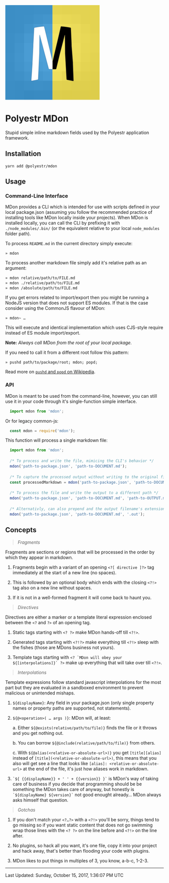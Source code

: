 <? `\n![${displayName} logo][${@alias(@exists('assets/logo.svg'), 'asset')}]\n` ?>
![Polyestr MDon logo][asset-1]
<?!>

<? `\n# ${displayName}\n` ?>
# Polyestr MDon
<?!>

<? `\n${description}\n` ?>
Stupid simple inline markdown fields used by the Polyestr application framework.
<?!>

<? `\n## Installation\n\n    yarn add ${name}\n\n` ?>
## Installation

    yarn add @polyestr/mdon

<?!>

<? `\n## Usage\n\n${@include('docs/USAGE.md')}` ?>
## Usage

### Command-Line Interface

MDon provides a CLI which is intended for use with scripts defined in your local
package.json (assuming you follow the recommended practice of installing tools
like MDon locally inside your projects). When MDon is installed locally, you
can call the CLI by prefixing it with `./node_modules/.bin/` (or the equivalent
relative to your local `node_modules` folder path).

To process `README.md` in the current directory simply execute:

    » mdon

To process another markdown file simply add it's relative path as an argument:

    » mdon relative/path/to/FILE.md
    » mdon ./relative/path/to/FILE.md
    » mdon /absolute/path/to/FILE.md

If you get errors related to import/export then you might be running a NodeJS
version that does not support ES modules. If that is the case consider using
the CommonJS flavour of MDon:

    » mdon~ …

This will execute and identical implementation which uses CJS-style require
instead of ES module import/export.

**Note:** *Always call MDon from the root of your local package.*

If you need to call it from a different root follow this pattern:

    » pushd path/to/package/root; mdon; popd;

Read more on [`pushd` and `popd` on Wikipedia](https://en.wikipedia.org/wiki/Pushd_and_popd).

### API

MDon is meant to be used from the command-line, however, you can still use it
in your code through it's single-function simple interface.

```js
  import mdon from 'mdon';
```

Or for legacy common-js:

```js
  const mdon = require('mdon');
```

This function will process a single markdown file:

```js
  import mdon from 'mdon';

  /* To process and write the file, mimicing the CLI's behavior */
  mdon('path-to-package.json', 'path-to-DOCUMENT.md');

  /* To capture the processed output without writing to the original file */
  const processedMarkdown = mdon('path-to-package.json', 'path-to-DOCUMENT.md', false);

  /* To process the file and write the output to a different path */
  mdon('path-to-package.json', 'path-to-DOCUMENT.md', 'path-to-OUTPUT.md');

  /* Alternativly, can also prepend and the output filename's extension */
  mdon('path-to-package.json', 'path-to-DOCUMENT.md', '.out');

```
<?!>

<? `\n## Concepts\n\n${@include('docs/CONCEPTS.md')}` ?>
## Concepts

> *Fragments*

Fragments are sections or regions that will be processed in the order by which
they appear in markdown.

  1. Fragments begin with a variant of an opening `<?[ directive ]?>` tag
  immediately at the start of a new line (no spaces).

  2. This is followed by an optional body which ends with the closing `<?!>`
  tag also on a new line without spaces.

  3. If it is not in a well-formed fragment it will come back to haunt you.

> *Directives*

Directives are either a marker or a template literal expression enclosed between
the `<?` and `?>` of an opening tag.

1. Static tags starting with `<? ?>` make MDon hands-off till `<?!>`.

2. Generated tags starting with `<?!?>` make everything till `<?!>` sleep
with the fishes (those are MDons business not yours).

3. Template tags starting with ``<? `MDon will obey your ${[interpolations]}` ?>``
make up everything that will take over till `<?!>`.

> *Interpolations*

Template expressions follow standard javascript interpolations for the most part
but they are evaluated in a sandboxed environment to prevent malicious or
unintended mishaps.

  1. `${displayName}`: Any field in your package.json (only single property
  names or property paths are supported, not statements).

  2. `${@<operation>( … args )}`: MDon will, at least:

      a. Either `${@exists(relative/path/to/file)}` finds the file or it throws
      and you get nothing out.

      b. You can borrow `${@include(relative/path/to/file)}` from others.

      c. With `${@alias(<relative-or-absolute-url>)}` you get `[title][alias]`
      instead of `[title](<relative-or-absolute-url>)`, this means that you also
      will get see a line that looks like `[alias]: <relative-or-absolute-url>`
      at the end of the file, it's just how aliases work in markdown.

  3. `` `${ {{displayName}} + ' ' + {{version}} }` `` is MDon's way of taking
  care of business if you decide that programming should be be something the
  MDon takes care of anyway, but honestly is `` `${displayName} ${version}` ``
  not good enought already… MDon always asks himself that question.

> *Gotchas*

  1. If you don't match your `<?…?>` with a `<?!>` you'll be sorry, things tend
  to go missing so if you want static content that does not go swimming wrap
  those lines with the `<? ?>` on the line before and `<?!>` on the line after.

  2. No plugins, so hack all you want, it's one file, copy it into your project
  and hack away, that's better than flooding your code with plugins.

  3. MDon likes to put things in multiples of 3, you know, a-b-c, 1-2-3.
<?!>

<? ?>
[mdon-gist]: https://gist.github.com/daflair/d92ae1d4f54d7cb43a434388c6adabaf
<?!>

<?!?>
[asset-1]: assets/logo.svg

---
Last Updated: Sunday, October 15, 2017, 1:36:07 PM UTC
<?!>
